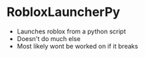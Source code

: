 # RobloxLauncherPy

* Launches roblox from a python script
* Doesn't do much else
* Most likely wont be worked on if it breaks
